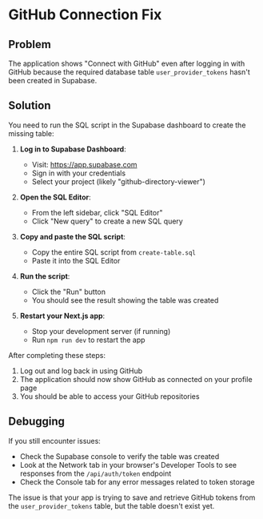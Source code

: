# GitHub Connection Fix

## Problem
The application shows "Connect with GitHub" even after logging in with GitHub because the required database table `user_provider_tokens` hasn't been created in Supabase.

## Solution

You need to run the SQL script in the Supabase dashboard to create the missing table:

1. **Log in to Supabase Dashboard**:
   - Visit: https://app.supabase.com
   - Sign in with your credentials
   - Select your project (likely "github-directory-viewer")

2. **Open the SQL Editor**:
   - From the left sidebar, click "SQL Editor"
   - Click "New query" to create a new SQL query

3. **Copy and paste the SQL script**:
   - Copy the entire SQL script from `create-table.sql`
   - Paste it into the SQL Editor

4. **Run the script**:
   - Click the "Run" button
   - You should see the result showing the table was created

5. **Restart your Next.js app**:
   - Stop your development server (if running)
   - Run `npm run dev` to restart the app

After completing these steps:
1. Log out and log back in using GitHub
2. The application should now show GitHub as connected on your profile page
3. You should be able to access your GitHub repositories

## Debugging

If you still encounter issues:
- Check the Supabase console to verify the table was created
- Look at the Network tab in your browser's Developer Tools to see responses from the `/api/auth/token` endpoint
- Check the Console tab for any error messages related to token storage

The issue is that your app is trying to save and retrieve GitHub tokens from the `user_provider_tokens` table, but the table doesn't exist yet. 